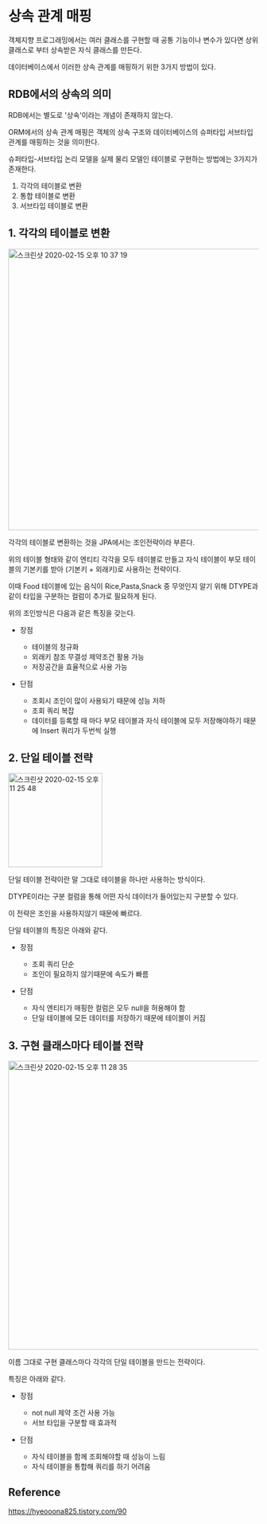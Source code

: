 # 상속 관계 매핑

객체지향 프로그래밍에서는 여러 클래스를 구현할 때 공통 기능이나 변수가 있다면 상위 클래스로 부터 상속받은 자식 클래스를 만든다.

데이터베이스에서 이러한 상속 관계를 매핑하기 위한 3가지 방법이 있다.

## RDB에서의 상속의 의미

RDB에서는 별도로 '상속'이라는 개념이 존재하지 않는다.

ORM에서의 상속 관계 매핑은 객체의 상속 구조와 데이터베이스의 슈퍼타입 서브타입 관계를 매핑하는 것을 의미한다.

슈퍼타입-서브타입 논리 모델을 실제 물리 모델인 테이블로 구현하는 방법에는 3가지가 존재한다.

1. 각각의 테이블로 변환
2. 통합 테이블로 변환
3. 서브타입 테이블로 변환

## 1. 각각의 테이블로 변환

<img width="565" alt="스크린샷 2020-02-15 오후 10 37 19" src="https://user-images.githubusercontent.com/43809168/74588889-c1a3f480-5043-11ea-8945-8240817516f8.png">

각각의 테이블로 변환하는 것을 JPA에서는 조인전략이라 부른다.

위의 테이블 형태와 같이 엔티티 각각을 모두 테이블로 만들고 자식 테이블이 부모 테이블의 기본키를 받아 (기본키 + 외래키)로 사용하는 전략이다.

이때 Food 테이블에 있는 음식이 Rice,Pasta,Snack 중 무엇인지 알기 위해 DTYPE과 같이 타입을 구분하는 컬럼이 추가로 필요하게 된다.

위의 조인방식은 다음과 같은 특징을 갖는다.

- 장점
  - 테이블의 정규화
  - 외래키 참조 무결성 제약조건 활용 가능
  - 저장공간을 효율적으로 사용 가능

- 단점
  - 조회시 조인이 많이 사용되기 때문에 성능 저하
  - 조회 쿼리 복잡
  - 데이터를 등록할 때 마다 부모 테이블과 자식 테이블에 모두 저장해야하기 때문에 Insert 쿼리가 두번씩 실행

## 2. 단일 테이블 전략

<img width="189" alt="스크린샷 2020-02-15 오후 11 25 48" src="https://user-images.githubusercontent.com/43809168/74589668-822cd680-504a-11ea-80ef-0f5e91a100fe.png">

단일 테이블 전략이란 말 그대로 테이블을 하나만 사용하는 방식이다.

DTYPE이라는 구분 컬럼을 통해 어떤 자식 데이터가 들어있는지 구분할 수 있다.

이 전략은 조인을 사용하지않기 때문에 빠르다.

단일 테이블의 특징은 아래와 같다.

- 장점
  - 조회 쿼리 단순
  - 조인이 필요하지 않기때문에 속도가 빠름

- 단점
  - 자식 엔티티가 매핑한 컬럼은 모두 null을 허용해야 함
  - 단일 테이블에 모든 데이터를 저장하기 때문에 테이블이 커짐

## 3. 구현 클래스마다 테이블 전략

<img width="580" alt="스크린샷 2020-02-15 오후 11 28 35" src="https://user-images.githubusercontent.com/43809168/74589708-e5b70400-504a-11ea-92a5-9a42e4ec844e.png">

이름 그대로 구현 클래스마다 각각의 단일 테이블을 만드는 전략이다.

특징은 아래와 같다.

- 장점
  - not null 제약 조건 사용 가능
  - 서브 타입을 구분할 때 효과적

- 단점
  - 자식 테이블을 함께 조회해야할 때 성능이 느림
  - 자식 테이블을 통합해 쿼리를 하기 어려움

## Reference

https://hyeooona825.tistory.com/90